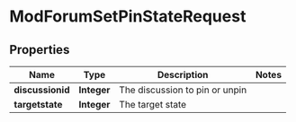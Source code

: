 

# ModForumSetPinStateRequest


## Properties

| Name | Type | Description | Notes |
|------------ | ------------- | ------------- | -------------|
|**discussionid** | **Integer** | The discussion to pin or unpin |  |
|**targetstate** | **Integer** | The target state |  |



